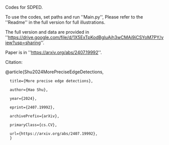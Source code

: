 Codes for SDPED.

To use the codes, set paths and run ''Main.py'', Please refer to the ''Readme'' in the full version for full illustrations.

The full version and data are provided in ''https://drive.google.com/file/d/1X5ExTpKodBgluAjh3wCMAi9iCSYoM7PY/view?usp=sharing''.

Paper is in ''https://arxiv.org/abs/2407.19992''.

Citation:

@article{Shu2024MorePreciseEdgeDetections,

      title={More precise edge detections},  
      
      author={Hao Shu},
      
      year={2024},
      
      eprint={2407.19992},
      
      archivePrefix={arXiv},
      
      primaryClass={cs.CV},
      
      url={https://arxiv.org/abs/2407.19992},    
      }
